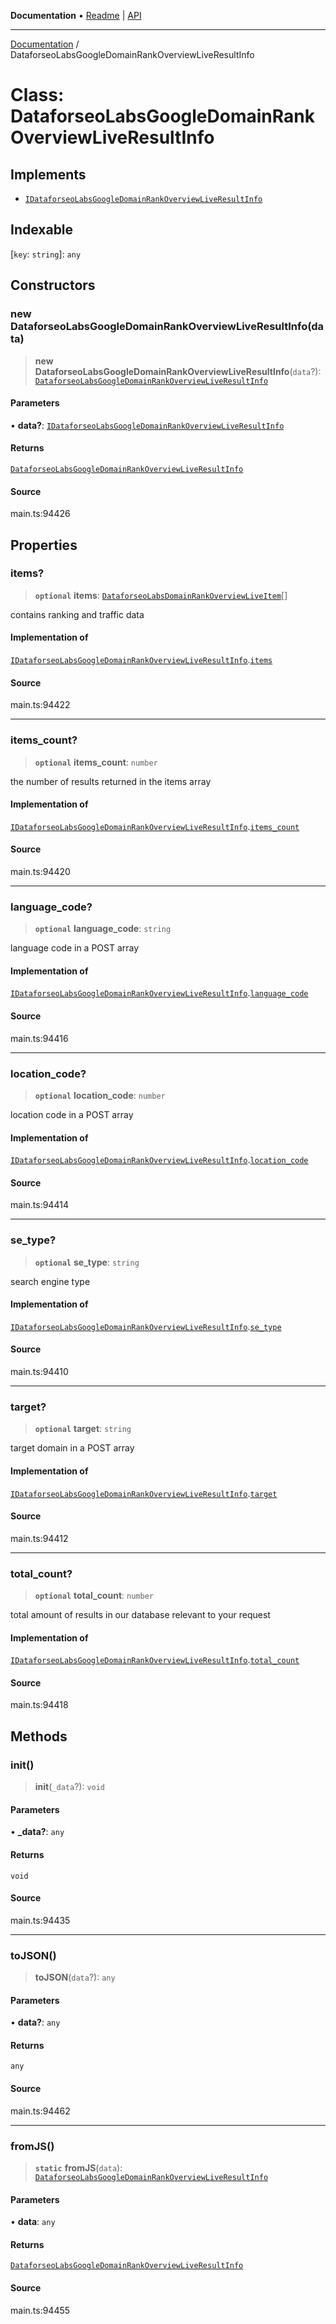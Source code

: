 **Documentation** • [Readme](../README.md) \| [API](../globals.md)

***

[Documentation](../README.md) / DataforseoLabsGoogleDomainRankOverviewLiveResultInfo

# Class: DataforseoLabsGoogleDomainRankOverviewLiveResultInfo

## Implements

- [`IDataforseoLabsGoogleDomainRankOverviewLiveResultInfo`](../interfaces/IDataforseoLabsGoogleDomainRankOverviewLiveResultInfo.md)

## Indexable

 \[`key`: `string`\]: `any`

## Constructors

### new DataforseoLabsGoogleDomainRankOverviewLiveResultInfo(data)

> **new DataforseoLabsGoogleDomainRankOverviewLiveResultInfo**(`data`?): [`DataforseoLabsGoogleDomainRankOverviewLiveResultInfo`](DataforseoLabsGoogleDomainRankOverviewLiveResultInfo.md)

#### Parameters

• **data?**: [`IDataforseoLabsGoogleDomainRankOverviewLiveResultInfo`](../interfaces/IDataforseoLabsGoogleDomainRankOverviewLiveResultInfo.md)

#### Returns

[`DataforseoLabsGoogleDomainRankOverviewLiveResultInfo`](DataforseoLabsGoogleDomainRankOverviewLiveResultInfo.md)

#### Source

main.ts:94426

## Properties

### items?

> **`optional`** **items**: [`DataforseoLabsDomainRankOverviewLiveItem`](DataforseoLabsDomainRankOverviewLiveItem.md)[]

contains ranking and traffic data

#### Implementation of

[`IDataforseoLabsGoogleDomainRankOverviewLiveResultInfo`](../interfaces/IDataforseoLabsGoogleDomainRankOverviewLiveResultInfo.md).[`items`](../interfaces/IDataforseoLabsGoogleDomainRankOverviewLiveResultInfo.md#items)

#### Source

main.ts:94422

***

### items\_count?

> **`optional`** **items\_count**: `number`

the number of results returned in the items array

#### Implementation of

[`IDataforseoLabsGoogleDomainRankOverviewLiveResultInfo`](../interfaces/IDataforseoLabsGoogleDomainRankOverviewLiveResultInfo.md).[`items_count`](../interfaces/IDataforseoLabsGoogleDomainRankOverviewLiveResultInfo.md#items_count)

#### Source

main.ts:94420

***

### language\_code?

> **`optional`** **language\_code**: `string`

language code in a POST array

#### Implementation of

[`IDataforseoLabsGoogleDomainRankOverviewLiveResultInfo`](../interfaces/IDataforseoLabsGoogleDomainRankOverviewLiveResultInfo.md).[`language_code`](../interfaces/IDataforseoLabsGoogleDomainRankOverviewLiveResultInfo.md#language_code)

#### Source

main.ts:94416

***

### location\_code?

> **`optional`** **location\_code**: `number`

location code in a POST array

#### Implementation of

[`IDataforseoLabsGoogleDomainRankOverviewLiveResultInfo`](../interfaces/IDataforseoLabsGoogleDomainRankOverviewLiveResultInfo.md).[`location_code`](../interfaces/IDataforseoLabsGoogleDomainRankOverviewLiveResultInfo.md#location_code)

#### Source

main.ts:94414

***

### se\_type?

> **`optional`** **se\_type**: `string`

search engine type

#### Implementation of

[`IDataforseoLabsGoogleDomainRankOverviewLiveResultInfo`](../interfaces/IDataforseoLabsGoogleDomainRankOverviewLiveResultInfo.md).[`se_type`](../interfaces/IDataforseoLabsGoogleDomainRankOverviewLiveResultInfo.md#se_type)

#### Source

main.ts:94410

***

### target?

> **`optional`** **target**: `string`

target domain in a POST array

#### Implementation of

[`IDataforseoLabsGoogleDomainRankOverviewLiveResultInfo`](../interfaces/IDataforseoLabsGoogleDomainRankOverviewLiveResultInfo.md).[`target`](../interfaces/IDataforseoLabsGoogleDomainRankOverviewLiveResultInfo.md#target)

#### Source

main.ts:94412

***

### total\_count?

> **`optional`** **total\_count**: `number`

total amount of results in our database relevant to your request

#### Implementation of

[`IDataforseoLabsGoogleDomainRankOverviewLiveResultInfo`](../interfaces/IDataforseoLabsGoogleDomainRankOverviewLiveResultInfo.md).[`total_count`](../interfaces/IDataforseoLabsGoogleDomainRankOverviewLiveResultInfo.md#total_count)

#### Source

main.ts:94418

## Methods

### init()

> **init**(`_data`?): `void`

#### Parameters

• **\_data?**: `any`

#### Returns

`void`

#### Source

main.ts:94435

***

### toJSON()

> **toJSON**(`data`?): `any`

#### Parameters

• **data?**: `any`

#### Returns

`any`

#### Source

main.ts:94462

***

### fromJS()

> **`static`** **fromJS**(`data`): [`DataforseoLabsGoogleDomainRankOverviewLiveResultInfo`](DataforseoLabsGoogleDomainRankOverviewLiveResultInfo.md)

#### Parameters

• **data**: `any`

#### Returns

[`DataforseoLabsGoogleDomainRankOverviewLiveResultInfo`](DataforseoLabsGoogleDomainRankOverviewLiveResultInfo.md)

#### Source

main.ts:94455
